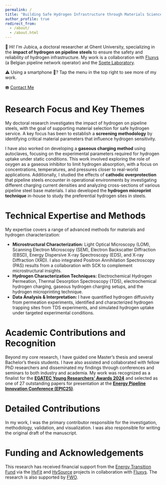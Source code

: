 ```yaml
---
permalink: /
title: "Building Safe Hydrogen Infrastructure through Materials Science."
author_profile: true
redirect_from: 
  - /about/
  - /about.html
---
```


👋 Hi! I'm Jubica, a doctoral researcher at Ghent University, specializing in the **impact of hydrogen on pipeline steels** to ensure the safety and reliability of hydrogen infrastructure. My work is a collaboration with [Fluxys](https://www.fluxys.com/) (a Belgian pipeline network operator) and the [Soete Laboratory](https://www.ugent.be/ea/emsme/en/research/soete).

⚠️ Using a smartphone 📱? Tap the menu in the top right to see more of my work.

☎️ [Contact Me](https://cal.com/jubica)

Research Focus and Key Themes
======

My doctoral research investigates the impact of hydrogen on pipeline steels, with the goal of supporting material selection for safe hydrogen service. A key focus has been to establish a **screening methodology** by identifying critical material parameters that influence hydrogen sensitivity.

I have also worked on developing a **gaseous charging method** using autoclaves, focusing on the experimental parameters required for hydrogen uptake under static conditions. This work involved exploring the role of oxygen as a gaseous inhibitor to limit hydrogen absorption, with a focus on concentrations, temperatures, and pressures closer to real-world applications. Additionally, I studied the effects of **cathodic overprotection** that pipeline steels encounter in operational environments by investigating different charging current densities and analyzing cross-sections of various pipeline steel base materials. I also developed the **hydrogen microprint technique** in-house to study the preferential hydrogen sites in steels.

Technical Expertise and Methods
======

My expertise covers a range of advanced methods for materials and hydrogen characterization:

* **Microstructural Characterization:** Light Optical Microscopy (LOM), Scanning Electron Microscopy (SEM), Electron Backscatter Diffraction (EBSD), Energy Dispersive X-ray Spectroscopy (EDS), and X-ray Diffraction (XRD). I also integrated Positron Annihilation Spectroscopy (PAS) results from a collaboration with SCK to complement microstructural insights.
* **Hydrogen Characterization Techniques:** Electrochemical Hydrogen Permeation, Thermal Desorption Spectroscopy (TDS), electrochemical hydrogen charging, gaseous hydrogen charging setups, and the hydrogen microprinting technique.
* **Data Analysis & Interpretation:** I have quantified hydrogen diffusivity from permeation experiments, identified and characterized hydrogen trapping sites from TDS experiments, and simulated hydrogen uptake under targeted experimental conditions.

Academic Contributions and Recognition
======

Beyond my core research, I have guided one Master’s thesis and several Bachelor’s thesis students. I have also assisted and collaborated with fellow PhD researchers and disseminated my findings through conferences and seminars to both industry and academia. My work was recognized as a finalist for the [**EGATEC Young Researchers’ Awards 2024**](https://www.gerg.eu/the-2024-young-researchers-awards/) and selected as one of 27 outstanding papers for presentation at the [**Energy Pipeline Innovation Conference (EPIC25)**](https://epic25.eu/en/EPIC25).

Detailed Contributions
======

In my work, I was the primary contributor responsible for the investigation, methodology, validation, and visualization. I was also responsible for writing the original draft of the manuscript.

Funding and Acknowledgements
======

This research has received financial support from the [Energy Transition Fund](https://economie.fgov.be/fr/themes/energie/transition-energetique/fonds-de-transition) via the [HyFit](https://www.fluxys.com/en/about-us/energy-transition/pioneering-research-to-accelerate-the-energy-transition) and [HySource](https://www.fluxys.com/en/about-us/energy-transition/pioneering-research-to-accelerate-the-energy-transition) projects in collaboration with [Fluxys](https://www.fluxys.com/). The research is also supported by [FWO](https://www.fwo.be/en/).


